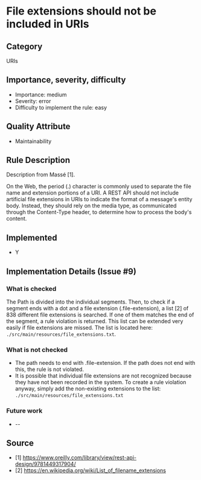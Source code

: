 # File extensions should not be included in URIs

## Category

URIs

## Importance, severity, difficulty

* Importance: medium
* Severity: error
* Difficulty to implement the rule: easy

## Quality Attribute

* Maintainability

## Rule Description

Description from Massé [1].

On the Web, the period (.) character is commonly used to separate the file name and extension portions of a URI. A REST API should not include artificial file extensions in URIs to indicate the format of a message's entity body. Instead, they should rely on the media type, as communicated through the Content-Type header, to determine how to process the body's content.

## Implemented
* Y

## Implementation Details (Issue #9)

### What is checked

The Path is divided into the individual segments. Then, to check if a segment ends with a dot and a file extension (.file-extension), a list [2] of 838 different file extensions is searched. If one of them matches the end of the segment, a rule violation is returned. This list can be extended very easily if file extensions are missed. The list is located here: `./src/main/resources/file_extensions.txt`.

### What is not checked

* The path needs to end with .file-extension. If the path does not end with this, the rule is not violated.
* It is possible that individual file extensions are not recognized because they have not been recorded in the system. To create a rule violation anyway, simply add the non-existing extensions to the list: `./src/main/resources/file_extensions.txt`

### Future work

* --

## Source

- [1] https://www.oreilly.com/library/view/rest-api-design/9781449317904/
- [2] https://en.wikipedia.org/wiki/List_of_filename_extensions